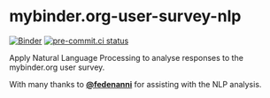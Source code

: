 # mybinder.org-user-survey-nlp

[![Binder](https://mybinder.org/badge_logo.svg)](https://mybinder.org/v2/gh/sgibson91/mybinder.org-user-survey-nlp/main?filepath=analyse-responses.ipynb) [![pre-commit.ci status](https://results.pre-commit.ci/badge/github/sgibson91/mybinder.org-user-survey-nlp/main.svg)](https://results.pre-commit.ci/latest/github/sgibson91/mybinder.org-user-survey-nlp/main)

Apply Natural Language Processing to analyse responses to the mybinder.org user survey.

With many thanks to [**@fedenanni**](https://github.com/fedenanni) for assisting with the NLP analysis.
